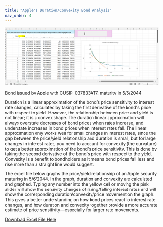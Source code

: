 ```yaml
---
title: "Apple's Duration/Convexity Bond Analysis"
nav_order: 4
---
```

![Apple](./project4/apple_screenshot.png)

Bond issued by Apple with CUSIP: 037833AT7, maturity in 5/6/2044

Duration is a linear approximation of the bond’s price sensitivity to interest rate changes, calculated by taking the first derivative of the bond's price with respect to yield. However, the relationship between price and yield is not linear; it is a convex shape. The duration linear approximation will always overstate decreases of bond prices when rates increase, and understate increases in bond prices when interest rates fall. The linear approximation only works well for small changes in interest rates, since the gap between the price/yield relationship and duration is small, but for large changes in interest rates, you need to account for convexity (the curvature) to get a better approximation of the bond's price sensitivity. This is done by taking the second derivative of the bond's price with respect to the yield. Convexity is a benefit to bondholders as it means bond prices fall less and rise more than a straight line would suggest. 

The excel file below graphs the price/yield relationship of an Apple security maturing in 5/6/2044. In the graph, duration and convexity are calculated and graphed. Typing any number into the yellow cell or moving the pink slider will show the sensivity changes of rising/falling interest rates and will show the corresponding duration/convexity/price movement on the graph. This gives a better understanding on how bond prices react to interest rate changes, and how duration and convexity together provide a more accurate estimate of price sensitivity—especially for larger rate movements.

<a href="https://aaishahaslam.github.io/projects/project4/Apple project.xlsx" download>Download Excel File Here</a>



